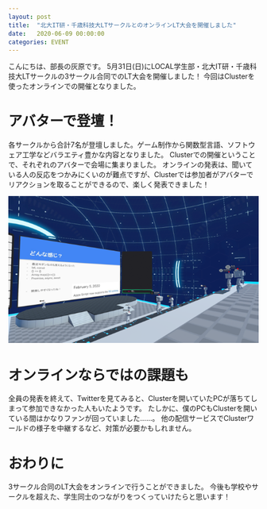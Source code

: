 ```yaml
---
layout: post
title:  "北大IT研・千歳科技大LTサークルとのオンラインLT大会を開催しました"
date:   2020-06-09 00:00:00
categories: EVENT
---
```


こんにちは、部長の灰原です。
5月31日(日)にLOCAL学生部・北大IT研・千歳科技大LTサークルの3サークル合同でのLT大会を開催しました！
今回はClusterを使ったオンラインでの開催となりました。

# アバターで登壇！
各サークルから合計7名が登壇しました。ゲーム制作から関数型言語、ソフトウェア工学などバラエティ豊かな内容となりました。
Clusterでの開催ということで、それぞれのアバターで会場に集まりました。
オンラインの発表は、聞いている人の反応をつかみにくいのが難点ですが、Clusterでは参加者がアバターでリアクションを取ることができるので、楽しく発表できました！

![](/static/img/localst2020/lhc_lt_1.png)

# オンラインならではの課題も
全員の発表を終えて、Twitterを見てみると、Clusterを開いていたPCが落ちてしまって参加できなかった人もいたようです。
たしかに、僕のPCもClusterを開いている間はかなりファンが回っていました……。
他の配信サービスでClusterワールドの様子を中継するなど、対策が必要かもしれません。

# おわりに
3サークル合同のLT大会をオンラインで行うことができました。
今後も学校やサークルを超えた、学生同士のつながりをつくっていけたらと思います！
